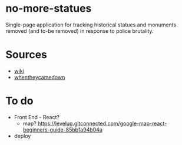 # no-more-statues
Single-page application for tracking historical statues and monuments removed (and to-be removed) in response to police brutality.

# Sources
- [wiki](https://en.wikipedia.org/wiki/List_of_monuments_and_memorials_removed_during_the_George_Floyd_protests#United_States)
- [whentheycamedown](https://whentheycamedown.com/)

# To do
- Front End - React?
    - map? https://levelup.gitconnected.com/google-map-react-beginners-guide-85bb1a94b04a
- deploy
